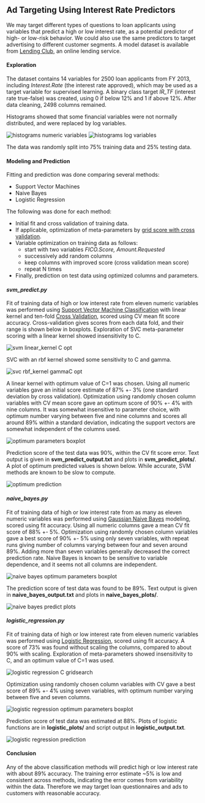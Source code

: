 ## Ad Targeting Using Interest Rate Predictors

We may target different types of questions to loan applicants using variables that predict a high or low interest rate, as a potential predictor of high- or low-risk behavior.  We could also use the same predictors to target advertising to different customer segments.  A model dataset is available from [Lending Club](https://www.lendingclub.com/info/download-data.action), an online lending service.

#### Exploration

The dataset contains 14 variables for 2500 loan applicants from FY 2013, including *Interest.Rate* (the interest rate approved), which may be used as a target variable for supervised learning.  A binary class target *IR_TF* (interest rate true-false) was created, using 0 if below 12% and 1 if above 12%.  After data cleaning, 2498 columns remained.  

Histograms showed that some financial variables were not normally distributed, and were replaced by log variables.  

<img src="https://github.com/bfetler/lending_club_predict/blob/master/logistic_regression_plots/hist_allvar.png" alt="histograms numeric variables" />

<img src="https://github.com/bfetler/lending_club_predict/blob/master/logistic_regression_plots/hist_logvar.png" alt="histograms log variables" />

The data was randomly split into 75% training data and 25% testing data.

#### Modeling and Prediction

Fitting and prediction was done comparing several methods:
+ Support Vector Machines
+ Naive Bayes
+ Logistic Regression

The following was done for each method:
+ Initial fit and cross validation of training data.
+ If applicable, optimization of meta-parameters by [grid score with cross validation](http://scikit-learn.org/stable/modules/grid_search.html#grid-search).
+ Variable optimization on training data as follows: 
  + start with two variables *FICO.Score, Amount.Requested*
  + successively add random columns
  + keep columns with improved score (cross validation mean score)
  + repeat N times
+ Finally, prediction on test data using optimized columns and parameters.

#### *svm_predict.py*
Fit of training data of high or low interest rate from eleven numeric variables was performed using [Support Vector Machine Classification](http://scikit-learn.org/stable/modules/svm.html#svm) with linear kernel and ten-fold [Cross Validation](http://scikit-learn.org/stable/modules/cross_validation.html), scored using CV mean fit score accuracy.  Cross-validation gives scores from each data fold, and their range is shown below in boxplots.  Exploration of SVC meta-parameter scoring with a linear kernel showed insensitivity to C.

<img src="https://github.com/bfetler/lending_club_predict/blob/master/svm_predict_plots/svm_gridscore_C.png" alt="svm linear_kernel C opt" />

SVC with an rbf kernel showed some sensitivity to C and gamma.  

<img src="https://github.com/bfetler/lending_club_predict/blob/master/svm_predict_plots/svm_gridscore_rbf_gammaC.png" alt="svc rbf_kernel gammaC opt" />

A linear kernel with optimum value of C=1 was chosen.  Using all numeric variables gave an initial score estimate of 87% +- 3% (one standard deviation by cross validation).  Optimization using randomly chosen column variables with CV mean score gave an optimum score of 90% +- 4% with nine columns.   It was somewhat insensitive to parameter choice, with optimum number varying between five and nine columns and scores all around 89% within a standard deviation, indicating the support vectors are somewhat independent of the columns used.  

<img src="https://github.com/bfetler/lending_club_predict/blob/master/svm_predict_plots/svm_opt_params_boxplot.png" alt="optimum parameters boxplot" />

Prediction score of the test data was 90%, within the CV fit score error.  Text output is given in **svm_predict_output.txt** and plots in **svm_predict_plots/**.  A plot of optimum predicted values is shown below.  While accurate, SVM methods are known to be slow to compute.

<img src="https://github.com/bfetler/lending_club_predict/blob/master/svm_predict_plots/svm_intrate_optvar_predict.png" alt="optimum prediction" />

#### *naive_bayes.py*
Fit of training data of high or low interest rate from as many as eleven numeric variables was performed using [Gaussian Naive Bayes](http://scikit-learn.org/stable/modules/naive_bayes.html#gaussian-naive-bayes) modeling, scored using fit accuracy.  Using all numeric columns gave a mean CV fit score of 88% +- 5%.  Optimization using randomly chosen column variables gave a best score of 90% +- 5% using only seven variables, with repeat runs giving number of columns varying between four and seven around 89%.  Adding more than seven variables generally decreased the correct prediction rate.  Naive Bayes is known to be sensitive to variable dependence, and it seems not all columns are independent.  

<img src="https://github.com/bfetler/lending_club_predict/blob/master/naive_bayes_plots/gnb_opt_params_boxplot.png" alt="naive bayes optimum parameters boxplot" />

The prediction score of test data was found to be 89%.  Text output is given in **naive_bayes_output.txt** and plots in **naive_bayes_plots/**.  

<img src="https://github.com/bfetler/lending_club_predict/blob/master/naive_bayes_plots/gnb_intrate_optvar_predict.png" alt="naive bayes predict plots" />

#### *logistic_regression.py* 
Fit of training data of high or low interest rate from eleven numeric variables was performed using [Logistic Regression](http://scikit-learn.org/stable/modules/linear_model.html#logistic-regression), scored using fit accuracy.  A score of 73% was found without scaling the columns, compared to about 90% with scaling.  Exploration of meta-parameters showed insensitivity to C, and an optimum value of C=1 was used.  

<img src="https://github.com/bfetler/lending_club_predict/blob/master/logistic_regression_plots/lr_gridscore_C.png" alt="logistic regression C gridsearch" />

Optimization using randomly chosen column variables with CV gave a best score of 89% +- 4% using seven variables, with optimum number varying between five and seven columns.  

<img src="https://github.com/bfetler/lending_club_predict/blob/master/logistic_regression_plots/lr_opt_params_boxplot.png" alt="logistic regression optimum parameters boxplot" />

Prediction score of test data was estimated at 88%.  Plots of logistic functions are in **logistic_plots/** and script output in **logistic_output.txt**.

<img src="https://github.com/bfetler/lending_club_predict/blob/master/logistic_regression_plots/lr_intrate_optvar_predict.png" alt="logistic regression prediction" />

#### Conclusion
Any of the above classification methods will predict high or low interest rate with about 89% accuracy.  The training error estimate ~5% is low and consistent across methods, indicating the error comes from variability within the data.  Therefore we may target loan questionnaires and ads to customers with reasonable accuracy.  
